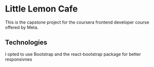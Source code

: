 # Little Lemon Cafe

This is the capstone project for the coursera frontend developer course offered by Meta.

## Technologies

I opted to use Bootstrap and the react-bootstrap package for better responsivnes
